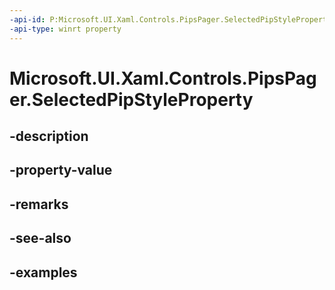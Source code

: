```yaml
---
-api-id: P:Microsoft.UI.Xaml.Controls.PipsPager.SelectedPipStyleProperty
-api-type: winrt property
---
```


# Microsoft.UI.Xaml.Controls.PipsPager.SelectedPipStyleProperty

<!--
public static Windows.UI.Xaml.DependencyProperty SelectedPipStyleProperty { get; }
-->


## -description

## -property-value

## -remarks

## -see-also

## -examples


